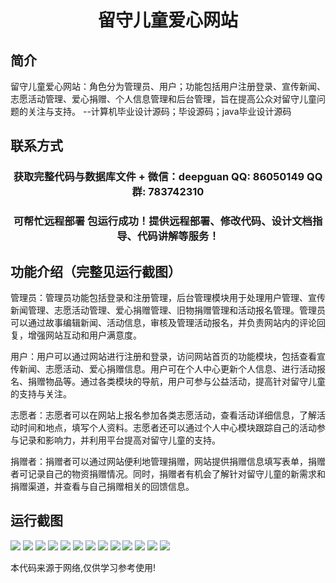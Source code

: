 <p><h1 align="center">留守儿童爱心网站</h1></p>

## 简介
留守儿童爱心网站：角色分为管理员、用户；功能包括用户注册登录、宣传新闻、志愿活动管理、爱心捐赠、个人信息管理和后台管理，旨在提高公众对留守儿童问题的关注与支持。    --计算机毕业设计源码；毕设源码；java毕业设计源码


## 联系方式
<p><h3 align="center">获取完整代码与数据库文件 + 微信：deepguan QQ: 86050149 QQ群: 783742310</h3></p>
<p><h3 align="center">可帮忙远程部署 包运行成功！提供远程部署、修改代码、设计文档指导、代码讲解等服务！</h3></p>

## 功能介绍（完整见运行截图）
管理员：管理员功能包括登录和注册管理，后台管理模块用于处理用户管理、宣传新闻管理、志愿活动管理、爱心捐赠管理、旧物捐赠管理和活动报名管理。管理员可以通过故事编辑新闻、活动信息，审核及管理活动报名，并负责网站内的评论回复，增强网站互动和用户满意度。

用户：用户可以通过网站进行注册和登录，访问网站首页的功能模块，包括查看宣传新闻、志愿活动、爱心捐赠信息。用户可在个人中心更新个人信息、进行活动报名、捐赠物品等。通过各类模块的导航，用户可参与公益活动，提高针对留守儿童的支持与关注。

志愿者：志愿者可以在网站上报名参加各类志愿活动，查看活动详细信息，了解活动时间和地点，填写个人资料。志愿者还可以通过个人中心模块跟踪自己的活动参与记录和影响力，并利用平台提高对留守儿童的支持。

捐赠者：捐赠者可以通过网站便利地管理捐赠，网站提供捐赠信息填写表单，捐赠者可记录自己的物资捐赠情况。同时，捐赠者有机会了解针对留守儿童的新需求和捐赠渠道，并查看与自己捐赠相关的回馈信息。


## 运行截图
![](https://bs-1329754181.cos.ap-shanghai.myqcloud.com/spring/LeftBehindChildrenLoveWebsite/img/001.jpg)
![](https://bs-1329754181.cos.ap-shanghai.myqcloud.com/spring/LeftBehindChildrenLoveWebsite/img/002.jpg)
![](https://bs-1329754181.cos.ap-shanghai.myqcloud.com/spring/LeftBehindChildrenLoveWebsite/img/003.jpg)
![](https://bs-1329754181.cos.ap-shanghai.myqcloud.com/spring/LeftBehindChildrenLoveWebsite/img/004.jpg)
![](https://bs-1329754181.cos.ap-shanghai.myqcloud.com/spring/LeftBehindChildrenLoveWebsite/img/005.jpg)
![](https://bs-1329754181.cos.ap-shanghai.myqcloud.com/spring/LeftBehindChildrenLoveWebsite/img/006.jpg)
![](https://bs-1329754181.cos.ap-shanghai.myqcloud.com/spring/LeftBehindChildrenLoveWebsite/img/007.jpg)
![](https://bs-1329754181.cos.ap-shanghai.myqcloud.com/spring/LeftBehindChildrenLoveWebsite/img/008.jpg)
![](https://bs-1329754181.cos.ap-shanghai.myqcloud.com/spring/LeftBehindChildrenLoveWebsite/img/009.jpg)
![](https://bs-1329754181.cos.ap-shanghai.myqcloud.com/spring/LeftBehindChildrenLoveWebsite/img/010.jpg)
![](https://bs-1329754181.cos.ap-shanghai.myqcloud.com/spring/LeftBehindChildrenLoveWebsite/img/011.jpg)
![](https://bs-1329754181.cos.ap-shanghai.myqcloud.com/spring/LeftBehindChildrenLoveWebsite/img/012.jpg)
![](https://bs-1329754181.cos.ap-shanghai.myqcloud.com/spring/LeftBehindChildrenLoveWebsite/img/013.jpg)

<p>本代码来源于网络,仅供学习参考使用!</p>
